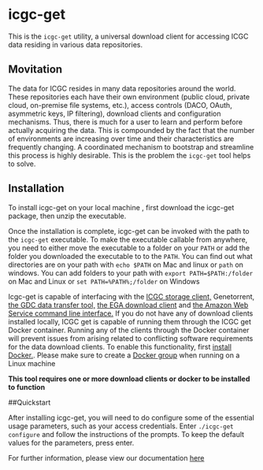 # icgc-get

This is the `icgc-get` utility, a universal download client for accessing ICGC data residing in various data repositories. 

## Movitation

The data for ICGC resides in many data repositories around the world. These repositories 
each have their own environment (public cloud, private cloud, on-premise file systems, etc.), 
access controls (DACO, OAuth, asymmetric keys, IP filtering), download clients and configuration mechanisms. 
Thus, there is much for a user to learn and perform before actually acquiring the data. 
This is compounded by the fact that the number of environments are increasing over time 
and their characteristics are frequently changing.  A coordinated mechanism to bootstrap and 
streamline this process is highly desirable. This is the problem the `icgc-get` tool helps to solve.

## Installation

To install icgc-get on your local machine , first download the icgc-get package, then unzip the executable.

Once the installation is complete, icgc-get can be invoked with the path to the `icgc-get` executable.  To make the
executable callable from anywhere, you need to either move the executable to a folder on your `PATH` or add the folder you downloaded
the executable to to the `PATH`.  You can find out what directories are on your path with `echo $PATH` on Mac and linux or `path` on windows.  You can
add folders to your path with `export PATH=$PATH:/folder` on Mac and Linux or `set PATH=%PATH%;/folder` on Windows

Icgc-get is capable of interfacing with the [ICGC storage client,](http://docs.icgc.org/cloud/guide/#installation) Genetorrent, 
[the GDC data transfer tool,](https://gdc.nci.nih.gov/access-data/gdc-data-transfer-tool) [the EGA download client](https://www.ebi.ac.uk/ega/about/your_EGA_account/download_streaming_client#download)
and [the Amazon Web Service command line interface.](http://docs.aws.amazon.com/cli/latest/userguide/installing.html)  If you do not have any of download clients installed locally, ICGC get is capable of running them through
the ICGC get Docker container. Running any of the clients through the Docker container will prevent issues from arising related to conflicting 
software requirements for the data download clients.  To enable this functionality, first [install 
Docker.](https://www.docker.com/products/overview).  Please make sure to create a [Docker group](https://docs.docker.com/v1.11/engine/installation/linux/ubuntulinux/#create-a-docker-group)
when running on a Linux machine 

**This tool requires one or more download clients or docker to be installed to function**

##Quickstart

After installing icgc-get, you will need to do configure some of the essential usage parameters,
such as your access credentials.  Enter `./icgc-get configure` and follow the instructions of the prompts.
To keep the default values for the parameters, press enter.

For further information, please view our documentation [here](http://docs.icgc.org/cloud/icgc-get/)